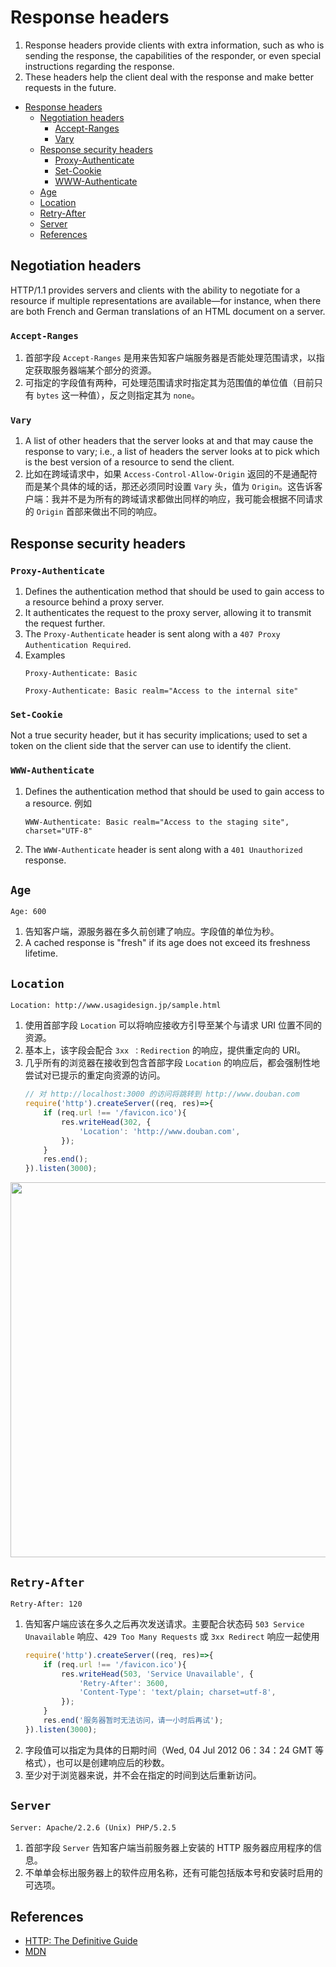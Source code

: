 # Response headers

1. Response headers provide clients with extra information, such as who is sending the response, the capabilities of the responder, or even special instructions regarding the response. 
2. These headers help the client deal with the response and make better requests in the future.


<!-- TOC -->

- [Response headers](#response-headers)
    - [Negotiation headers](#negotiation-headers)
        - [Accept-Ranges](#accept-ranges)
        - [Vary](#vary)
    - [Response security headers](#response-security-headers)
        - [Proxy-Authenticate](#proxy-authenticate)
        - [Set-Cookie](#set-cookie)
        - [WWW-Authenticate](#www-authenticate)
    - [Age](#age)
    - [Location](#location)
    - [Retry-After](#retry-after)
    - [Server](#server)
    - [References](#references)

<!-- /TOC -->


## Negotiation headers
HTTP/1.1 provides servers and clients with the ability to negotiate for a resource if multiple representations are available—for instance, when there are both French and German translations of an HTML document on a server. 

### `Accept-Ranges`
1. 首部字段 `Accept-Ranges` 是用来告知客户端服务器是否能处理范围请求，以指定获取服务器端某个部分的资源。
2. 可指定的字段值有两种，可处理范围请求时指定其为范围值的单位值（目前只有 `bytes` 这一种值），反之则指定其为 `none`。

### `Vary`
1. A list of other headers that the server looks at and that may cause the response to vary; i.e., a list of
headers the server looks at to pick which is the best version of a resource to send the client.
2. 比如在跨域请求中，如果 `Access-Control-Allow-Origin` 返回的不是通配符而是某个具体的域的话，那还必须同时设置 `Vary` 头，值为 `Origin`。这告诉客户端：我并不是为所有的跨域请求都做出同样的响应，我可能会根据不同请求的 `Origin` 首部来做出不同的响应。


## Response security headers
### `Proxy-Authenticate`
1. Defines the authentication method that should be used to gain access to a resource behind a proxy server. 
2. It authenticates the request to the proxy server, allowing it to transmit the request further.
3. The `Proxy-Authenticate` header is sent along with a `407 Proxy Authentication Required`.
4. Examples
    ```
    Proxy-Authenticate: Basic

    Proxy-Authenticate: Basic realm="Access to the internal site"
    ```

### `Set-Cookie`
Not a true security header, but it has security implications; used to set a token on the client side that the server can use to identify the client.

### `WWW-Authenticate`
1. Defines the authentication method that should be used to gain access to a resource. 例如
    ```
    WWW-Authenticate: Basic realm="Access to the staging site", charset="UTF-8"
    ```
2. The `WWW-Authenticate` header is sent along with a `401 Unauthorized` response.


## `Age`
```
Age: 600
```
1. 告知客户端，源服务器在多久前创建了响应。字段值的单位为秒。
2. A cached response is "fresh" if its age does not exceed its freshness lifetime.


## `Location`
```
Location: http://www.usagidesign.jp/sample.html
```
1. 使用首部字段 `Location` 可以将响应接收方引导至某个与请求 URI 位置不同的资源。
2. 基本上，该字段会配合 `3xx ：Redirection` 的响应，提供重定向的 URI。
3. 几乎所有的浏览器在接收到包含首部字段 `Location` 的响应后，都会强制性地尝试对已提示的重定向资源的访问。
    ```js
    // 对 http://localhost:3000 的访问将跳转到 http://www.douban.com
    require('http').createServer((req, res)=>{
        if (req.url !== '/favicon.ico'){
            res.writeHead(302, {
                'Location': 'http://www.douban.com',
            });
        }
        res.end();
    }).listen(3000);
    ```

<img src="./images/Location.png" width="600" style="display: block; margin: 5px 0 10px 0;" />


## `Retry-After`
```
Retry-After: 120
```
1. 告知客户端应该在多久之后再次发送请求。主要配合状态码 `503 Service Unavailable` 响应、`429 Too Many Requests` 或 `3xx Redirect` 响应一起使用
    ```js
    require('http').createServer((req, res)=>{
        if (req.url !== '/favicon.ico'){
            res.writeHead(503, 'Service Unavailable', {
                'Retry-After': 3600,
                'Content-Type': 'text/plain; charset=utf-8',
            });
        }
        res.end('服务器暂时无法访问，请一小时后再试');
    }).listen(3000);
    ```
2. 字段值可以指定为具体的日期时间（Wed, 04 Jul 2012 06：34：24 GMT 等格式），也可以是创建响应后的秒数。
3. 至少对于浏览器来说，并不会在指定的时间到达后重新访问。


## `Server`
```
Server: Apache/2.2.6 (Unix) PHP/5.2.5
```
1. 首部字段 `Server` 告知客户端当前服务器上安装的 HTTP 服务器应用程序的信息。
2. 不单单会标出服务器上的软件应用名称，还有可能包括版本号和安装时启用的可选项。


## References
* [HTTP: The Definitive Guide](https://book.douban.com/subject/1440226/)
* [MDN](https://developer.mozilla.org/en-US/docs/Web/HTTP/Headers)
